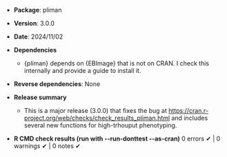 * **Package**: pliman
* **Version**: 3.0.0
* **Date**: 2024/11/02
* **Dependencies**
   - {pliman} depends on {EBImage} that is not on CRAN. I check this internally and provide a guide to install it. 
* **Reverse dependencies**: None
* **Release summary**
   - This is a major release (3.0.0) that fixes the bug at https://cran.r-project.org/web/checks/check_results_pliman.html and includes several new functions for high-trhouput phenotyping.

   
* **R CMD check results (run with --run-donttest --as-cran)**
0 errors ✔ | 0 warnings ✔ | 0 notes ✔
